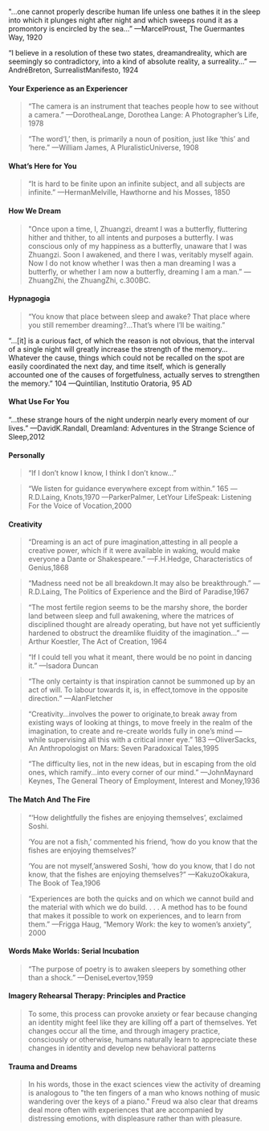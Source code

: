 "...one cannot properly describe human life unless one bathes it in the sleep into which it plunges night after night and which sweeps round it as a promontory is encircled by the sea…”  —MarcelProust, The Guermantes Way, 1920 



“I believe in a resolution of these two states, dreamandreality, which are seemingly so contradictory, into a kind of absolute reality, a surreality...” —AndréBreton, SurrealistManifesto, 1924 



#### Your Experience as an Experiencer 

> “The camera is an instrument that teaches people how to see without a camera.”  —DorotheaLange, Dorothea Lange: A Photographer’s Life, 1978 

> “The word‘I,’ then, is primarily a noun of position, just like ‘this’ and ‘here.”  —William James, A PluralisticUniverse, 1908 



#### What’s Here for You 

> “It is hard to be finite upon an infinite subject, and all subjects are infinite.”  —HermanMelville, Hawthorne and his Mosses, 1850 



#### How We Dream 

> "Once upon a time, I, Zhuangzi, dreamt I was a butterfly, fluttering hither and thither, to all intents and purposes a butterfly. I was conscious only of my happiness as a butterfly, unaware that I was Zhuangzi. Soon I awakened, and there I was, veritably myself again. Now I do not know whether I was then a man dreaming I was a butterfly, or whether I am now a butterfly, dreaming I am a man.”  —ZhuangZhi, the ZhuangZhi, c.300BC.



#### Hypnagogia 

> “You know that place between sleep and awake? That place where you still remember dreaming?…That’s where I’ll be waiting.” 



“…[it] is a curious fact, of which the reason is not obvious, that the interval of a single night will greatly increase the strength of the memory… Whatever the cause, things which could not be recalled on the spot are easily coordinated the next day, and time itself, which is generally accounted one of the causes of forgetfulness, actually serves to strengthen the memory.” 104 —Quintilian, Institutio Oratoria, 95 AD  



#### What Use For You 

“...these strange hours of the night underpin nearly every moment of our lives.”  —DavidK.Randall, Dreamland: Adventures in the Strange Science of Sleep,2012 



#### Personally 

> “If I don’t know I know, I think I don’t know...” 

> “We listen for guidance everywhere except from within.” 165 —R.D.Laing, Knots,1970 —ParkerPalmer, LetYour LifeSpeak: Listening For the Voice of Vocation,2000 



#### Creativity  

> “Dreaming is an act of pure imagination,attesting in all people a creative power, which if it were available in waking, would make everyone a Dante or Shakespeare.”  —F.H.Hedge, Characteristics of Genius,1868  

> “Madness need not be all breakdown.It may also be breakthrough.”  —R.D.Laing, The Politics of Experience and the Bird of Paradise,1967 

>“The most fertile region seems to be the marshy shore, the border land between sleep and full awakening, where the matrices of disciplined thought are already operating, but have not yet sufficiently hardened to obstruct the dreamlike fluidity of the imagination...”  —Arthur Koestler, The Act of Creation, 1964 

> “If I could tell you what it meant, there would be no point in dancing it.”  —Isadora Duncan 

> “The only certainty is that inspiration cannot be summoned up by an act of will. To labour towards it, is, in effect,tomove in the opposite direction.”  —AlanFletcher 

> “Creativity...involves the power to originate,to break away from existing ways of looking at things, to move freely in the realm of the imagination, to create and re-create worlds fully in one’s mind — while supervising all this with a critical inner eye.” 183 —OliverSacks, An Anthropologist on Mars: Seven Paradoxical Tales,1995 

> “The difficulty lies, not in the new ideas, but in escaping from the old ones, which ramify...into every corner of our mind.”  —JohnMaynard Keynes, The General Theory of Employment, Interest and Money,1936 



#### The Match And The Fire 

> “‘How delightfully the fishes are enjoying themselves’, exclaimed Soshi. 
>
> ‘You are not a fish,’ commented his friend, ‘how do you know that the fishes are enjoying themselves?’ 
>
> ‘You are not myself,’answered Soshi, ‘how do you know, that I do not know, that the fishes are enjoying themselves?”  —KakuzoOkakura, The Book of Tea,1906 

> “Experiences are both the quicks and on which we cannot build and the material with which we do build. . . .  A method has to be found that makes it possible to work on experiences, and to learn from them.”  —Frigga Haug, “Memory Work: the key to women’s anxiety”, 2000



#### Words Make Worlds: Serial Incubation 

> “The purpose of poetry is to awaken sleepers by something other than a shock.”  —DeniseLevertov,1959 


#### Imagery Rehearsal Therapy: Principles and Practice

>To some, this process can provoke anxiety or fear because changing an identity might feel like they are killing off a part of themselves. Yet changes occur all the time, and through imagery practice, consciously or otherwise, humans naturally learn to appreciate these changes in identity and develop new behavioral patterns

#### Trauma and Dreams

> In his words, those in the exact sciences view the activity of dreaming is analogous to "the ten fingers of a man who knows nothing of music wandering over the keys of a piano."
> Freud wa also clear that dreams deal more often with experiences that are accompanied by distressing emotions, with displeasure rather than with pleasure.

